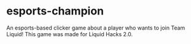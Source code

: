 # esports-champion
An esports-based clicker game about a player who wants to join Team Liquid! This game was made for Liquid Hacks 2.0.
